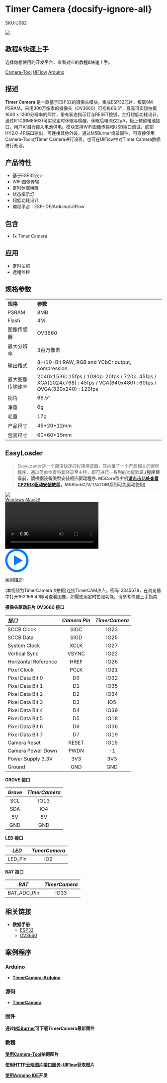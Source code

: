 # Timer Camera {docsify-ignore-all}

<el-tag effect="plain">SKU:U082</el-tag>

<div class="product_pic"><img src="assets/img/product_pics/unit/timercamera/timercamera.webp"></div>

## 教程&快速上手

选择你想使用的开发平台，查看对应的教程&快速上手。

<a href="/#/zh_CN/quick_start/timer_cam/quick_start_cameratool"><el-tag effect="plain">Camera-Tool</el-tag></a>
<a href="/#/zh_CN/quick_start/timer_cam/quick_start_uiflow"><el-tag effect="plain">UIFlow</el-tag></a> 
<a href="/#/zh_CN/quick_start/timer_cam/quick_start_arduino"><el-tag effect="plain">Arduino</el-tag></a>

## 描述

**Timer Camera** 是一款基于ESP32的摄像头模块，集成ESP32芯片，板载8M PSRAM，采用300万像素的摄像头（OV3660）可视角66.5°，最高可实现拍摄1600 x 1200分辨率的照片，带有状态指示灯与RESET按键，主打超低功耗设计，通过RTC(BM8563)可实现定时休眠与唤醒，休眠后电流仅2μA，板上预留电池接口，用户可自行接入电池供电。模块支持WiFi图像传输和USB端口调试，底部HY2.0-4P端口输出，可连接其他外设。通过M5Burner烧录固件，可直接使用Camera-Tool对Timer Camera进行设置，也可在UIFlow中对Timer Camera数据进行处理。

## 产品特性

- 基于ESP32设计
- WIFI图像传输
- 定时休眠唤醒
- 状态指示灯
- 超低功耗设计
- 编程平台：ESP-IDF/Arduino/UIFlow

## 包含

- 1x Timer Camera

## 应用

- 定时拍照
- 远程监控

## 规格参数

<table>
   <tr style="font-weight:bold">
      <td>规格</td>
      <td>参数</td>
   </tr>
   <tr>
      <td>PSRAM</td>
      <td>8MB</td>
   </tr>
   <tr>
      <td>Flash</td>
      <td>4M</td>
   </tr>
   <tr>
      <td>图像传感器</td>
      <td>OV3660</td>
   </tr>
   <tr>
      <td>最大分辨率</td>
      <td>3百万像素</td>
   </tr>
   <tr>
      <td>输出格式</td>
      <td>8-/10-Bit RAW, RGB and YCbCr output, compression.</td>
   </tr>
   <tr>
      <td>最大图像传输速率</td>
      <td>
         2040x1536: 15fps /
         1080p: 20fps /
         720p: 45fps	 /
         XGA(1024x768) : 45fps /
         VGA(640x480) : 60fps /
         QVGA(320x240) : 120fps 
      </td>
   </tr>
   <tr>
      <td>视角</td>
      <td>66.5°</td>
   </tr>
   <tr>
      <td>净重</td>
      <td>6g</td>
   </tr>
   <tr>
      <td>毛重</td>
      <td>17g</td>
   </tr>
   <tr>
      <td>产品尺寸</td>
      <td>45*20*12mm</td>
   </tr>
   <tr>
      <td>包装尺寸</td>
      <td>60*60*15mm</td>
   </tr>
</table>

## EasyLoader

>EasyLoader是一个简洁快速的程序烧录器，其内置了一个产品相关的案例程序，通过简单步骤将其烧录至主控，即可进行一系列的功能验证.**(程序烧录前，请根据设备类型安装相应驱动程序. M5Core型主机[请点击此处查看CP210X驱动安装教程](zh_CN/arduino/arduino_development?id=安装串口驱动)，M5StickC/V/T/ATOM系列可免驱动使用)**

<div class="easyloader-box">
    <div style="background-color:white;">
        <div><img src="https://m5stack.oss-cn-shenzhen.aliyuncs.com/image/easyloader_intro.webp"></div>
        <div class="easyloader-btn">
            <a href="https://m5stack.oss-cn-shenzhen.aliyuncs.com/EasyLoader/Windows/TIMECAM/EasyLoader_TimerCamera_AP.exe">Windows</a>
            <a href="https://m5stack.oss-cn-shenzhen.aliyuncs.com/EasyLoader/MacOS/TIMECAM/EasyLoader_TimerCamera_AP.dmg">MacOS</a>
            <!-- <a>Linux</a>
            <a>MacOS</a> -->
        </div>
    </div>
    <div>
        <video id="example_video" controls>
            <source src="https://m5stack.oss-cn-shenzhen.aliyuncs.com/video/Product_example_video/Unit/timer_cameraX.mp4" type="video/mp4">
        </video>
        <div class="easyloader-mask">
        <a>
            <svg id="play-btn" t="1583228776634" class="icon" viewBox="0 0 1024 1024" version="1.1" xmlns="http://www.w3.org/2000/svg" p-id="4152" width="75" height="75"><path d="M512 0C229.216 0 0 229.216 0 512s229.216 512 512 512 512-229.216 512-512S794.784 0 512 0z m0 928C282.24 928 96 741.76 96 512S282.24 96 512 96s416 186.24 416 416-186.24 416-416 416zM384 288l384 224-384 224z" p-id="4153" fill="#007aff"></path></svg></a>
            <p>案例描述:</p>
            <p>(本视频为TimerCamera X拍摄)连接TimerCAM热点，密码12345678，在浏览器中打开192.168.4.1即可查看图像，如需使用定时拍照功能，请参考快速上手指南</p>
        </div>
    </div>
</div>

**摄像头驱动芯片 OV3660 接口**

| *接口*             | *Camera Pin*| *TimerCamera*  |
| :-------------------  | :--------:| :------:  |
| SCCB Clock            | SIOC     |IO23        |
| SCCB Data             | SIOD     |IO25       |
| System Clock          | XCLK     |IO27       |
| Vertical Sync         | VSYNC    |IO22       |
| Horizontal Reference  | HREF     |IO26       |
| Pixel Clock           | PCLK     |IO21       |
| Pixel Data Bit 0      | D0       |IO32       |
| Pixel Data Bit 1      | D1       |IO35       |
| Pixel Data Bit 2      | D2       |IO34       |
| Pixel Data Bit 3      | D3       |IO5        |
| Pixel Data Bit 4      | D4       |IO39       |
| Pixel Data Bit 5      | D5       |IO18       |
| Pixel Data Bit 6      | D6       |IO36       |
| Pixel Data Bit 7      | D7       |IO19       |
| Camera Reset          | RESET    |IO15       |
| Camera Power Down     | PWDN     |-1         |
| Power Supply 3.3V     | 3V3      | 3V3       |
| Ground                | GND      | GND       |

**GROVE 接口**

| *Grove*         | *TimerCamera*  | 
| :-----------: | :------:  | 
| SCL           | IO13      | 
| SDA           | IO4       |
| 5V            | 5V        |
| GND           | GND       | 

**LED 接口**

| *LED*         | *TimerCamera*  |
| :-----------:| :------:  | 
| LED_Pin      | IO2     | 

**BAT 接口**

| *BAT*         | *TimerCamera*  |
| :-----------:| :------:  | 
| BAT_ADC_Pin     | IO33     | 

## 相关链接

- **数据手册** 
   - [ESP32](https://m5stack.oss-cn-shenzhen.aliyuncs.com/resource/docs/datasheet/core/esp32_datasheet_cn.pdf) 
   - [OV3660](https://m5stack.oss-cn-shenzhen.aliyuncs.com/resource/docs/datasheet/unit/OV3660_CSP3_DS_1.3_sida.pdf)


## 案例程序

### Arduino

- **[TimerCamera-Arduino](https://github.com/m5stack/TimerCam-arduino)**

### 源码

- **[TimerCamera](https://github.com/m5stack/TimerCam-idf)**

### 固件

**通过[M5Burner](https://m5stack.com/pages/download)可下载TimerCamera最新固件**

### 教程

**[使用Camera-Tool](zh_CN/quick_start/timer_cam/quick_start_cameratool)拍摄图片**

**[使用HTTP云端图片接口服务-UIFlow](zh_CN/quick_start/timer_cam/quick_start_uiflow)获取图片**

**[使用Arduino IDE](zh_CN/quick_start/timer_cam/quick_start_arduino)开发**

<script>

   var purchase_link = 'https://m5stack.com/collections/m5stack-new-arrival/products/esp32-psram-timer-camera-ov3660';

   var quickstart_link = 'https://docs.m5stack.com/#/en/quick_start/timer_cam/quick_start_list';

   anchor_search(purchase_link,quickstart_link);
   scrollFunc();

</script>